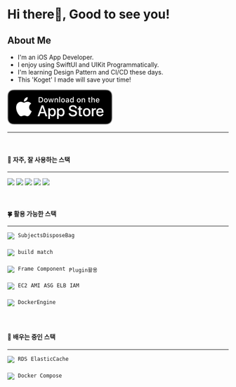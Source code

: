 
# Hi there👋, Good to see you! 

## About Me
- I'm an iOS App Developer.
- I enjoy using SwiftUI and UIKit Programmatically.
- I'm learning Design Pattern and CI/CD these days.
- This 'Koget' I made will save your time!

[![AppStoreToKoget](downloadToAppstore.svg)](https://apple.co/3SZORzd)

---
  
  

<br>

#### 🌳 자주, 잘 사용하는 스택
---

<p>
<img src="https://img.shields.io/badge/UIKit-ffd02f?style=for-the-badge&logo=Swift&logoColor=white" height="18">
<img src="https://img.shields.io/badge/SwiftUI-0e48d0?style=for-the-badge&logo=Swift&logoColor=white" height="18">
<img src="https://img.shields.io/badge/github-%23121011.svg?style=for-the-badge&logo=github&logoColor=white" height="18">
<img src="https://img.shields.io/badge/git-%23F05033.svg?style=for-the-badge&logo=git&logoColor=white" height="18">
<img src="https://img.shields.io/badge/linux-000000?style=for-the-badge&logo=linux&logoColor=white" height="18">
</p>



<br>

#### 🍀 활용 가능한 스택
---



<p style="text-align: center; display: flex; align-items: left; height: 24px;"> 
<img src="https://img.shields.io/badge/RxSwift-B7178C?style=for-the-badge&logo=ReactiveX&logoColor=white" height="18" style="margin-right: 8px;"> <code>Subjects</code>
<code>DisposeBag</code>
</p>

<p style="text-align: center; display: flex; align-items: left; height: 24px;"> 
<img src="https://img.shields.io/badge/fastlane-03bfd8?style=for-the-badge&logo=fastlane&logoColor=white" height="18" style="margin-right: 8px;"> 
<code style="margin-right: 8px;">build</code> 
<code style="margin-right: 8px;">match</code>
</p>

<p style="text-align: center; display: flex; align-items: left; height: 24px;"> 
<img src="https://img.shields.io/badge/figma-black?style=for-the-badge&logo=figma&logoColor=f24d1d" height="18" style="margin-right: 8px;"> 
<code style="margin-right: 8px;">Frame</code>
<code style="margin-right: 8px;">Component</code> 
<code style="margin-right: 8px;">Plugin활용</code>
</p>

<p style="text-align: center; display: flex; align-items: left; height: 24px;"> 
<img src="https://img.shields.io/badge/aws-white?style=for-the-badge&logo=amazon-aws&logoColor=ff9900" height="18" style="margin-right: 8px;"> 
<code style="margin-right: 8px;">EC2</code> 
<code style="margin-right: 8px;">AMI</code> 
<code style="margin-right: 8px;">ASG</code>
<code style="margin-right: 8px;">ELB</code>
<code style="margin-right: 8px;">IAM</code>
</p>

<p style="text-align: center; display: flex; align-items: left; height: 24px;"> 
<img src="https://img.shields.io/badge/docker-FFFFFF?style=for-the-badge&logo=docker&logoColor=0db7ed" height="18"> 
<code style="margin-left: 8px;">DockerEngine</code>
</p>


<br>

#### 🌱 배우는 중인 스택
---

<p style="text-align: center; display: flex; align-items: left; height: 24px;"> 
<img src="https://img.shields.io/badge/aws-white?style=for-the-badge&logo=amazon-aws&logoColor=ff9900" height="18"> 
<code style="margin-left: 8px;">RDS</code>
<code style="margin-left: 8px;">ElasticCache</code>
</p>


<p style="text-align: center; display: flex; align-items: left; height: 24px;"> 
<img src="https://img.shields.io/badge/docker-FFFFFF?style=for-the-badge&logo=docker&logoColor=0db7ed" height="18"> 
<code style="margin-left: 8px;">Docker Compose</code>
</p>

